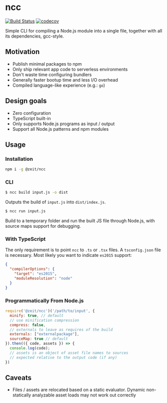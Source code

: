 # ncc

[![Build Status](https://circleci.com/gh/zeit/ncc.svg?&style=shield)](https://circleci.com/gh/zeit/workflows/ncc)
[![codecov](https://codecov.io/gh/zeit/ncc/branch/master/graph/badge.svg)](https://codecov.io/gh/zeit/ncc)

Simple CLI for compiling a Node.js module into a single file,
together with all its dependencies, gcc-style.

## Motivation

- Publish minimal packages to npm
- Only ship relevant app code to serverless environments
- Don't waste time configuring bundlers
- Generally faster bootup time and less I/O overhead
- Compiled language-like experience (e.g.: `go`)

## Design goals

- Zero configuration
- TypeScript built-in
- Only supports Node.js programs as input / output
- Support all Node.js patterns and npm modules

## Usage

### Installation
```bash
npm i -g @zeit/ncc
```

### CLI

```bash
$ ncc build input.js -o dist
```

Outputs the build of `input.js` into `dist/index.js`.

```bash
$ ncc run input.js
```

Build to a temporary folder and run the built JS file through Node.js, with source maps support for debugging.

### With TypeScript

The only requirement is to point `ncc` to `.ts` or `.tsx` files. A `tsconfig.json`
file is necessary. Most likely you want to indicate `es2015` support:

```json
{
  "compilerOptions": {
    "target": "es2015",
    "moduleResolution": "node"
  }
}
```

### Programmatically From Node.js

```js
require('@zeit/ncc')('/path/to/input', {
  minify: true, // default
  // use minification compression
  compress: false,
  // externals to leave as requires of the build
  externals: ["externalpackage"],
  sourceMap: true // default
}).then(({ code, assets }) => {
  console.log(code);
  // assets is an object of asset file names to sources
  // expected relative to the output code (if any)
})
```

## Caveats

- Files / assets are relocated based on a static evaluator. Dynamic non-statically analyzable asset loads may not work out correctly
